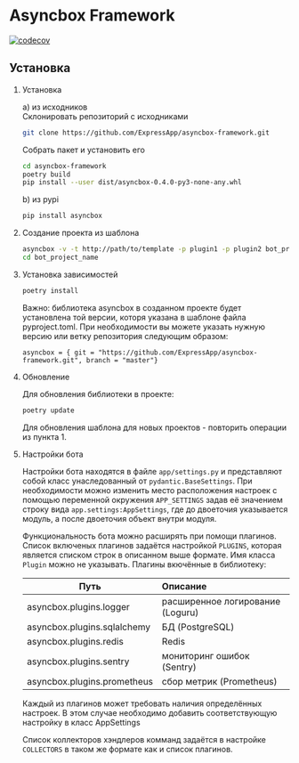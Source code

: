 # Asyncbox Framework

[![codecov](https://codecov.io/gh/ExpressApp/asyncbox-framework/branch/main/graph/badge.svg?token=JNXGP4IVZ2)](https://codecov.io/gh/ExpressApp/asyncbox-framework)


## Установка 

1. Установка

    a) из исходников   
    Склонировать репозиторий с исходниками
    ```bash
    git clone https://github.com/ExpressApp/asyncbox-framework.git
    ```
    Собрать пакет и установить его
    ```bash
    cd asyncbox-framework
    poetry build
    pip install --user dist/asyncbox-0.4.0-py3-none-any.whl
    ```
   
    b) из pypi
    ```bash
    pip install asyncbox
    ```

2.  Создание проекта из шаблона
   
    ```bash
    asyncbox -v -t http://path/to/template -p plugin1 -p plugin2 bot_project_name
    cd bot_project_name
    ```
   
3. Установка зависимостей

    ```bash
    poetry install
    ```
    Важно: библиотека asyncbox в созданном проекте будет установлена той версии, которя
    указана в шаблоне файла pyproject.toml. При необходимости вы можете указать нужную
    версию или ветку репозитория следующим образом: 
    ```
    asyncbox = { git = "https://github.com/ExpressApp/asyncbox-framework.git", branch = "master"}
    ```    

4. Обновление
   
    Для обновления библиотеки в проекте:
    ```bash
    poetry update
    ```
   
    Для обновления шаблона для новых проектов - повторить операции из пункта 1.


5. Настройки бота
    
    Настройки бота находятся в файле `app/settings.py` и представляют собой класс
    унаследованный от `pydantic.BaseSettings`. При необходимости можно изменить место
    расположения настроек с помощью переменной окружения `APP_SETTINGS` задав её
    значением строку вида `app.settings:AppSettings`, где до двоеточия указывается
    модуль, а после двоеточия объект внутри модуля.
   
    Функциональность бота можно расширять при помощи плагинов. Список включеных плагинов
    задаётся настройкой `PLUGINS`, которая является списком строк в описанном выше
    формате. Имя класса `Plugin` можно не указывать.
    Плагины вкючённые в библиотеку:
   
    | Путь                             | Описание
    -----------------------------------|:-----------------------------------
    | asyncbox.plugins.logger          | расширенное логирование (Loguru)
    | asyncbox.plugins.sqlalchemy      | БД (PostgreSQL)
    | asyncbox.plugins.redis           | Redis
    | asyncbox.plugins.sentry          | мониторинг ошибок (Sentry)
    | asyncbox.plugins.prometheus      | сбор метрик (Prometheus)

    Каждый из плагинов может требовать наличия определённых настроек. В этом случае
    необходимо добавить соответствующую настройку в класс AppSettings
   
    Список коллекторов хэндлеров комманд задаётся в настройке `COLLECTORS` в таком же
    формате как и список плагинов.
   